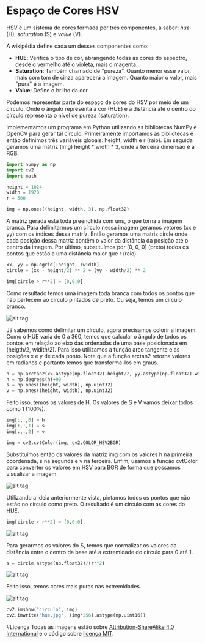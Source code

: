 # Espaço de Cores HSV

HSV é um sistema de cores formada por três componentes, a saber: *hue* (H), *saturation* (S) e *value* (V).

A wikipédia define cada um desses componentes como:

* **HUE**: Verifica o tipo de cor, abrangendo todas as cores do espectro, desde o vermelho até o violeta, mais o magenta.
* **Saturation**: Também chamado de "pureza". Quanto menor esse valor, mais com tom de cinza aparecerá a imagem. Quanto maior o valor, mais "pura" é a imagem.
* **Value**: Define o brilho da cor.

Podemos representar parte do espaço de cores do HSV por meio de um círculo. Onde o ângulo representa a cor (HUE) e a distância até o centro do círculo representa o nível de pureza (saturation).

Implementamos um programa em Python utilizando as bibliotecas NumPy e OpenCV para gerar tal círculo. Primeiramente importamos as bibliotecas e então definimos três variáveis globais: height, width e r (raio). Em seguida geramos uma mátriz (img) height * width * 3, onde a terceira dimensão é a RGB.

```python
import numpy as np
import cv2
import math

height = 1024
width = 1920
r = 500

img = np.ones((height, width, 3), np.float32)
```

A matriz gerada está toda preenchida com uns, o que torna a imagem branca. Para delimitarmos um círculo nessa imagem geramos vetores (xx e yy) com os índices dessa matríz. Então geramos uma matriz circle onde cada posição dessa matriz contêm o valor da distância da posição até o centro da imagem. Por último, substituímos por [0, 0, 0] (preto) todos os pontos que estão a uma distância maior que r (raio).

```python
xx, yy = np.ogrid[:height, :width]
circle = (xx - height/2) ** 2 + (yy - width/2) ** 2

img[circle > r**2] = [0,0,0]
```

Como resultado temos uma imagem toda branca com todos os pontos que não pertecem ao círculo pintados de preto. Ou seja, temos um círculo branco.

![alt tag](https://github.com/vandersonmr/TrabalhosUEM/raw/master/ProcessamentoImagens/hue/hue3.jpg)

Já sabemos como delimitar um círculo, agora precisamos colorir a imagem. Como o HUE varia de 0 a 360, temos que calcular o ângulo de todos os pontos em relação ao eixo das ordenadas de uma base posicionada em (heigth/2, widith/2). Para isso utilizamos a função arco tangente e as posições x e y de cada ponto. Note que a função arctan2 retorna valores em radianos e portanto temos que transforma-los em graus.

```python
h = np.arctan2(xx.astype(np.float32)-height/2, yy.astype(np.float32)-width/2)
h = np.degrees(h)+90
s = np.ones((height, width), np.uint32)
v = np.ones((height, width), np.uint32)
```

Feito isso, temos os valores de H. Os valores de S e V vamos deixar todos como 1 (100%).

```python
img[:,:,0] = h
img[:,:,1] = s
img[:,:,2] = v

img = cv2.cvtColor(img, cv2.COLOR_HSV2BGR)
```

Substituímos então os valores da matriz img com os valores h na primeira coordenada, s na segunda e v na terceira. Enfim, usamos a função cvtColor para converter os valores em HSV para BGR de forma que possamos visualizar a imagem.

![alt tag](https://github.com/vandersonmr/TrabalhosUEM/raw/master/ProcessamentoImagens/hue/hue.jpg)

Utilizando a ideia anteriormente vista, pintamos todos os pontos que não estão no circulo como preto. O resultado é um circulo com as cores do HUE.

```python
img[circle > r**2] = [0,0,0]
```

![alt tag](https://github.com/vandersonmr/TrabalhosUEM/raw/master/ProcessamentoImagens/hue/hue2.jpg)

Para gerarmos os valores do S, temos que normalizar os valores da distância entre o centro da base até a extremidade do círculo para 0 até 1. 

```python
s = circle.astype(np.float32)/(r**2)
```
![alt tag](https://github.com/vandersonmr/TrabalhosUEM/raw/master/ProcessamentoImagens/hue/hue4.jpg)

Feito isso, temos cores mais puras nas extremidades.

![alt tag](https://github.com/vandersonmr/TrabalhosUEM/raw/master/ProcessamentoImagens/hue/hue1.jpg)

```python
cv2.imshow("circulo", img)
cv2.imwrite('hue.jpg', (img*256).astype(np.uint16))
```

#Licença
Todas as imagens estão sobre [Attribution-ShareAlike 4.0 International](https://creativecommons.org/licenses/by-sa/4.0/deed.en_US) e o código sobre [licença MIT](https://raw.githubusercontent.com/vandersonmr/TrabalhosUEM/master/ProcessamentoImagens/LICENSE.txt).
